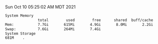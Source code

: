 Sun Oct 10 05:25:02 AM MDT 2021
```bash
System Memory
               total        used        free      shared  buff/cache   available
Mem:           7.7Gi       615Mi       4.9Gi       8.0Mi       2.2Gi       6.7Gi
Swap:          7.6Gi       264Mi       7.4Gi
System Storage
681M	.
```
